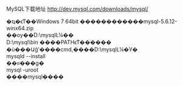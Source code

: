 MySQL下载地址
<a href="http://dev.mysql.com/downloads/mysql/" target="_blank">http://dev.mysql.com/downloads/mysql/</a>

�ҵ�ϵͳ��Windows 7 64bit ������������mysql-5.6.12-winx64.zip<br>
��ѹ��D:\mysqlĿ¼��<br>
D:\mysql\bin ����PATHϵͳ������<br>
�ù���Աģʽ����cmd,����D:\mysqlĿ¼ִ�У�<br>
mysqld --install<br>
��װ���ɡ�<br>
mysql -uroot<br>
����mysql����<br>
